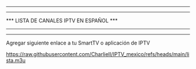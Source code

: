*************************************************************************************
*************************************************************************************
***                        LISTA DE CANALES IPTV EN ESPAÑOL                       ***
*************************************************************************************
*************************************************************************************

Agregar siguiente enlace a tu SmartTV o aplicación de IPTV

https://raw.githubusercontent.com/CharlieII/IPTV_mexico/refs/heads/main/lista.m3u
